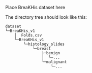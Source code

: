Place BreaKHis dataset here

The directory tree should look like this:

```
dataset
└─BreaKHis_v1
    │  Folds.csv
    └─BreaKHis_v1
        └─histology_slides
            └─breast
                ├─benign
                │  └─...
                └─malignant
                    └─...
```

